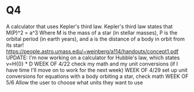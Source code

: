 # Q4
A calculator that uses Kepler's third law.
Kepler's third law states that M(P)^2 = a^3
Where M is the mass of a star (in stellar masses),
P is the orbital period (in earth years),
and a is the distance of a body in orbit from its star!
https://people.astro.umass.edu/~weinberg/a114/handouts/concept1.pdf
UPDATE: I'm now working on a calculator for Hubble's law, which states v=H{0} * D
WEEK OF 4/22
 check my math and my unit conversions
 (if I have time I'll move on to work for the next week)
WEEK OF 4/29
  set up unit conversions for equations with a body orbiting a star, check math
WEEK OF 5/6
  Allow the user to choose what units they want to use
